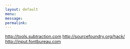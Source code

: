 ```yaml
---
layout: default
menu:
message:
permalink: 
---
```

http://tools.subtraction.com
http://sourcefoundry.org/hack/
http://input.fontbureau.com
